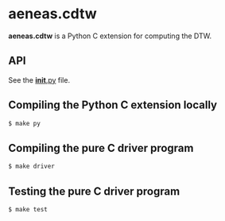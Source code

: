 # aeneas.cdtw

**aeneas.cdtw** is a Python C extension for computing the DTW.

## API

See the [__init__.py](__init__.py) file.

## Compiling the Python C extension locally

```bash
$ make py
```

## Compiling the pure C driver program

```bash
$ make driver
```

## Testing the pure C driver program

```bash
$ make test
```



